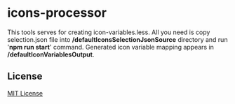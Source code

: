 # icons-processor

This tools serves for creating icon-variables.less. All you need is copy selection.json file into **/defaultIconsSelectionJsonSource** directory and run '**npm run start**' command. Generated icon variable mapping appears in **/defaultIconVariablesOutput**.

## License

[MIT License](https://opensource.org/licenses/MIT)
